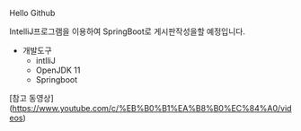 Hello Github

IntelliJ프로그램을 이용하여 SpringBoot로 게시판작성을할 예정입니다.

* 개발도구
  * intlliJ
  * OpenJDK 11
  * Springboot 
   
[참고 동영상] (https://www.youtube.com/c/%EB%B0%B1%EA%B8%B0%EC%84%A0/videos)
